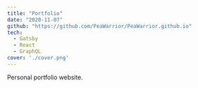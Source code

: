 ```yaml
---
title: "Portfolio"
date: "2020-11-07"
github: "https://github.com/PeaWarrior/PeaWarrior.github.io"
tech: 
  - Gatsby
  - React
  - GraphQL
cover: './cover.png'
---
```


Personal portfolio website.